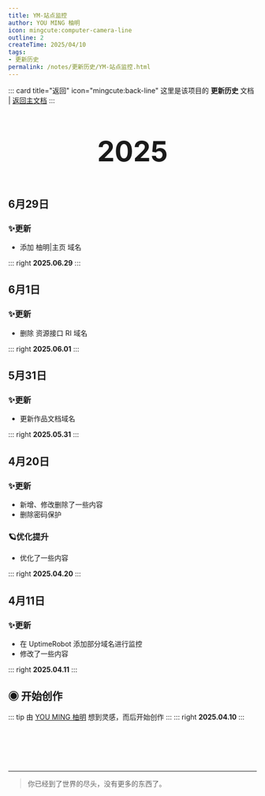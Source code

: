 ```yaml
---
title: YM-站点监控
author: YOU MING 柚明
icon: mingcute:computer-camera-line
outline: 2
createTime: 2025/04/10
tags:
- 更新历史
permalink: /notes/更新历史/YM-站点监控.html
---
```


::: card title="返回" icon="mingcute:back-line"
这里是该项目的 **更新历史** 文档 | [返回主文档](/notes/YM-站点监控.html)
:::

<div style="text-align: center; ">
    <p style="font-size: 56px; font-weight: 650; margin-top: 60px">2025</p>
</div>


## 6月29日 <Badge text="正式版" type="tip" />
### ✨更新

- 添加 柚明|主页 域名

::: right
**2025.06.29**
:::


## 6月1日 <Badge text="正式版" type="tip" />
### ✨更新

- 删除 资源接口 RI 域名

::: right
**2025.06.01**
:::


## 5月31日 <Badge text="正式版" type="tip" />
### ✨更新

- 更新作品文档域名

::: right
**2025.05.31**
:::


## 4月20日 <Badge text="正式版" type="tip" />
### ✨更新

- 新增、修改删除了一些内容
- 删除密码保护

### 🪐优化提升

- 优化了一些内容

::: right
**2025.04.20**
:::


## 4月11日 <Badge text="正式版" type="tip" />
### ✨更新

- 在 UptimeRobot 添加部分域名进行监控
- 修改了一些内容

::: right
**2025.04.11**
:::


## ◉ 开始创作
::: tip 由 [YOU MING 柚明](/notes/更多/工作室.html#you-ming-柚明) 想到灵感，而后开始创作
:::
::: right
**2025.04.10**
:::

<p style="margin-top: 100px"></p>

---

> 你已经到了世界的尽头，没有更多的东西了。